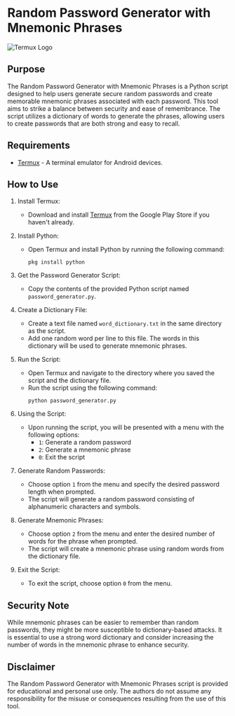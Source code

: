 # Random Password Generator with Mnemonic Phrases

![Termux Logo](https://termux.com/files/usr/share/termux/images/termux-icon.png)

## Purpose

The Random Password Generator with Mnemonic Phrases is a Python script designed to help users generate secure random passwords and create memorable mnemonic phrases associated with each password. This tool aims to strike a balance between security and ease of remembrance. The script utilizes a dictionary of words to generate the phrases, allowing users to create passwords that are both strong and easy to recall.

## Requirements

- [Termux](https://termux.com/) - A terminal emulator for Android devices.

## How to Use

1. Install Termux: 
   - Download and install [Termux](https://termux.com/) from the Google Play Store if you haven't already.

2. Install Python:
   - Open Termux and install Python by running the following command:
     ```
     pkg install python
     ```

3. Get the Password Generator Script:
   - Copy the contents of the provided Python script named `password_generator.py`.

4. Create a Dictionary File:
   - Create a text file named `word_dictionary.txt` in the same directory as the script.
   - Add one random word per line to this file. The words in this dictionary will be used to generate mnemonic phrases.

5. Run the Script:
   - Open Termux and navigate to the directory where you saved the script and the dictionary file.
   - Run the script using the following command:
     ```
     python password_generator.py
     ```

6. Using the Script:
   - Upon running the script, you will be presented with a menu with the following options:
     - `1`: Generate a random password
     - `2`: Generate a mnemonic phrase
     - `0`: Exit the script

7. Generate Random Passwords:
   - Choose option `1` from the menu and specify the desired password length when prompted.
   - The script will generate a random password consisting of alphanumeric characters and symbols.

8. Generate Mnemonic Phrases:
   - Choose option `2` from the menu and enter the desired number of words for the phrase when prompted.
   - The script will create a mnemonic phrase using random words from the dictionary file.

9. Exit the Script:
   - To exit the script, choose option `0` from the menu.

## Security Note

While mnemonic phrases can be easier to remember than random passwords, they might be more susceptible to dictionary-based attacks. It is essential to use a strong word dictionary and consider increasing the number of words in the mnemonic phrase to enhance security.

## Disclaimer

The Random Password Generator with Mnemonic Phrases script is provided for educational and personal use only. The authors do not assume any responsibility for the misuse or consequences resulting from the use of this tool.